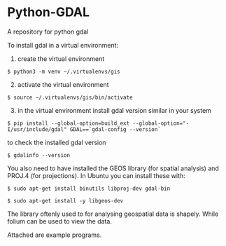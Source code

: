# Python-GDAL
A repository for python gdal


To install gdal in a virtual environment:

1. create the virtual environment

```$ python3 -m venv ~/.virtualenvs/gis ```

2. activate the virtual environment

```$ source ~/.virtualenvs/gis/bin/activate ```

3. in the virtual environment install gdal version similar in your system

```$ pip install --global-option=build_ext --global-option="-I/usr/include/gdal" GDAL==`gdal-config --version` ```

to check the installed gdal version

```$ gdalinfo --version```

You also need to have installed the GEOS library (for spatial analysis) and PROJ.4 (for projections). In Ubuntu you can install these with:

```$ sudo apt-get install binutils libproj-dev gdal-bin ```

```$ sudo apt-get install -y libgeos-dev```

The library oftenly used to for analysing geospatial data is shapely. While folium can be used to view the data.

Attached are example programs.
